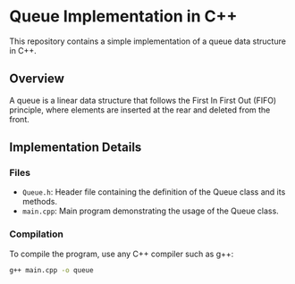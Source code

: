 # Queue Implementation in C++

This repository contains a simple implementation of a queue data structure in C++.

## Overview

A queue is a linear data structure that follows the First In First Out (FIFO) principle, where elements are inserted at the rear and deleted from the front.

## Implementation Details

### Files

- `Queue.h`: Header file containing the definition of the Queue class and its methods.
- `main.cpp`: Main program demonstrating the usage of the Queue class.

### Compilation

To compile the program, use any C++ compiler such as g++:

```bash
g++ main.cpp -o queue

